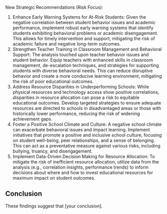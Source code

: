 New Strategic Recommendations (Risk Focus):
1. Enhance Early Warning Systems for At-Risk Students: Given the negative correlation between student behavior issues and academic performance, implement robust early warning systems that identify students exhibiting behavioral problems or academic disengagement. This allows for timely intervention and support, mitigating the risk of academic failure and negative long-term outcomes.
2. Strengthen Teacher Training in Classroom Management and Behavioral Support: The analysis touched upon teacher behavior issues and student behavior. Equip teachers with enhanced skills in classroom management, de-escalation techniques, and strategies for supporting students with diverse behavioral needs. This can reduce disruptive behavior and create a more conducive learning environment, mitigating the risk of poor educational outcomes.
3. Address Resource Disparities in Underperforming Schools: While physical resources and technology access show positive correlations, disparities in resource allocation can pose a risk to equitable educational outcomes. Develop targeted strategies to ensure adequate resources are directed to schools in disadvantaged areas or those with historically lower performance, reducing the risk of widening achievement gaps.
4. Foster a Positive School Climate and Culture: A negative school climate can exacerbate behavioral issues and impact learning. Implement initiatives that promote a positive and inclusive school culture, focusing on student well-being, peer relationships, and a sense of belonging. This can act as a preventative measure against various risks, including bullying, truancy, and disengagement.
5. Implement Data-Driven Decision Making for Resource Allocation: To mitigate the risk of inefficient resource allocation, utilize data from the analysis (e.g., correlation insights, performance trends) to inform decisions about where and how to invest educational resources for maximum impact on student outcomes.
## Conclusion
These findings suggest that [your conclusion].
